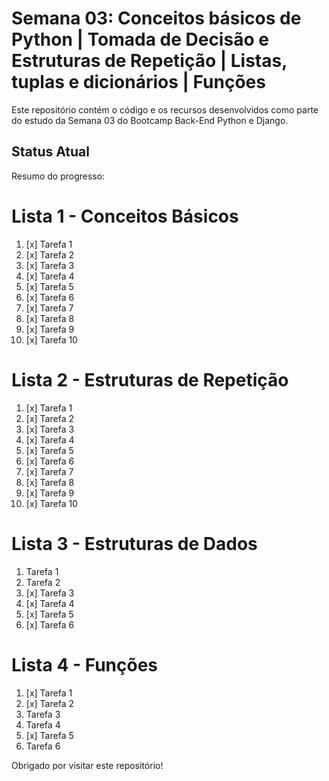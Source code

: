 # Semana 03: Conceitos básicos de Python | Tomada de Decisão e Estruturas de Repetição | Listas, tuplas e dicionários | Funções

Este repositório contém o código e os recursos desenvolvidos como parte do estudo da Semana 03 do Bootcamp Back-End Python e Django.

## Status Atual

Resumo do progresso:

# Lista 1 - Conceitos Básicos

1. [x] Tarefa 1
2. [x] Tarefa 2
3. [x] Tarefa 3
4. [x] Tarefa 4
5. [x] Tarefa 5
6. [x] Tarefa 6
7. [x] Tarefa 7
8. [x] Tarefa 8
9. [x] Tarefa 9
10. [x] Tarefa 10

# Lista 2 - Estruturas de Repetição

1. [x] Tarefa 1
2. [x] Tarefa 2
3. [x] Tarefa 3
4. [x] Tarefa 4
5. [x] Tarefa 5
6. [x] Tarefa 6
7. [x] Tarefa 7
8. [x] Tarefa 8
9. [x] Tarefa 9
10. [x] Tarefa 10

# Lista 3 - Estruturas de Dados

1. Tarefa 1
2. Tarefa 2
3. [x] Tarefa 3
4. [x] Tarefa 4
5. [x] Tarefa 5
6. [x] Tarefa 6

# Lista 4 - Funções

1. [x] Tarefa 1
2. [x] Tarefa 2
3. Tarefa 3
4. Tarefa 4
5. [x] Tarefa 5
6. Tarefa 6

Obrigado por visitar este repositório!